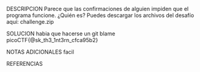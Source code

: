 DESCRIPCION
Parece que las confirmaciones de alguien impiden que el programa funcione. ¿Quién es?
Puedes descargar los archivos del desafío aquí: challenge.zip

SOLUCION
habia que hacerse un git blame
picoCTF{@sk_th3_1nt3rn_cfca95b2}

NOTAS ADICIONALES
facil

REFERENCIAS